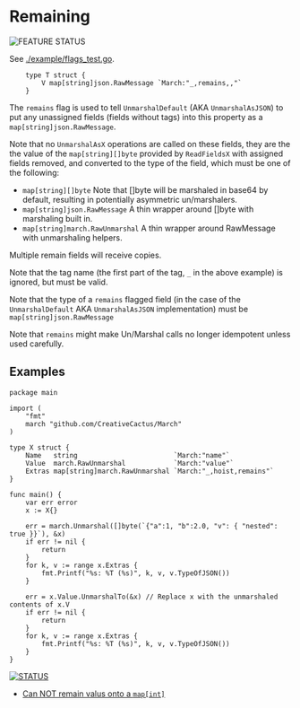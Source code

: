 # Remaining

![FEATURE STATUS](https://img.shields.io/badge/FEATURE-STABLE-green)

See [./example/flags_test.go](./example/flags_test.go).

```
    type T struct {
        V map[string]json.RawMessage `March:"_,remains,,"`
    }
```

The `remains` flag is used to tell `UnmarshalDefault` (AKA `UnmarshalAsJSON`) to put any unassigned fields (fields without tags) into this property as a `map[string]json.RawMessage`.

Note that no `UnmarshalAsX` operations are called on these fields, they are the the value of the `map[string][]byte` provided by `ReadFieldsX` with assigned fields removed, and converted to the type of the field, which must be one of the following: 

- `map[string][]byte` Note that []byte will be marshaled in base64 by default, resulting in potentially asymmetric un/marshalers.
- `map[string]json.RawMessage` A thin wrapper around []byte with marshaling built in.
- `map[string]march.RawUnmarshal` A thin wrapper around RawMessage with unmarshaling helpers.

Multiple remain fields will receive copies.

Note that the tag name (the first part of the tag, `_` in the above example) is ignored, but must be valid.

Note that the type of a `remains` flagged field (in the case of the `UnmarshalDefault` AKA `UnmarshalAsJSON` implementation) must be `map[string]json.RawMessage`

Note that `remains` might make Un/Marshal calls no longer idempotent unless used carefully.

## Examples

```golang
package main

import (
	"fmt"
	march "github.com/CreativeCactus/March"
)

type X struct {
	Name   string                        `March:"name"`
	Value  march.RawUnmarshal            `March:"value"`
	Extras map[string]march.RawUnmarshal `March:"_,hoist,remains"`
}

func main() {
	var err error
	x := X{}

	err = march.Unmarshal([]byte(`{"a":1, "b":2.0, "v": { "nested": true }}`), &x)
	if err != nil {
		return
	}
	for k, v := range x.Extras {
		fmt.Printf("%s: %T (%s)", k, v, v.TypeOfJSON())
	}

	err = x.Value.UnmarshalTo(&x) // Replace x with the unmarshaled contents of x.V
	if err != nil {
		return
	}
	for k, v := range x.Extras {
		fmt.Printf("%s: %T (%s)", k, v, v.TypeOfJSON())
	}
}
```

[![STATUS](https://img.shields.io/badge/TRY%20IT%20OUT-green)](https://play.golang.org/p/cJM0FsVPKhy)


- [Can NOT remain valus onto a `map[int]`](https://play.golang.org/p/HV8ez9ZlgYm)